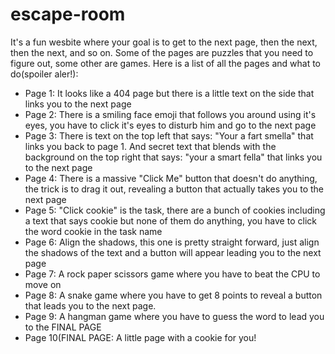 # escape-room
It's a fun wesbite where your goal is to get to the next page, then the next, then the next, and so on. Some of the pages are puzzles that you need to figure out, some other are
games. Here is a list of all the pages and what to do(spoiler aler!):

- Page 1: It looks like a 404 page but there is a little text on the side that links you to the next page
- Page 2: There is a smiling face emoji that follows you around using it's eyes, you have to click it's eyes to disturb him and go to the next page
- Page 3: There is text on the top left that says: "Your a fart smella" that links you back to page 1. And secret text that blends with the background on the top right that says: "your a smart fella" that links you to the next page
- Page 4: There is a massive "Click Me" button that doesn't do anything, the trick is to drag it out, revealing a button that actually takes you to the next page
- Page 5: "Click cookie" is the task, there are a bunch of cookies including a text that says cookie but none of them do anything, you have to click the word cookie in the task name
- Page 6: Align the shadows, this one is pretty straight forward, just align the shadows of the text and a button will appear leading you to the next page
- Page 7: A rock paper scissors game where you have to beat the CPU to move on
- Page 8: A snake game where you have to get 8 points to reveal a button that leads you to the next page.
- Page 9: A hangman game where you have to guess the word to lead you to the FINAL PAGE
- Page 10(FINAL PAGE: A little page with a cookie for you!
